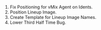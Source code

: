 1. Fix Positioning for vMix Agent on Idents.
2. Position Lineup Image.
3. Create Template for Lineup Image Names.
4. Lower Third Half Time Bug.
